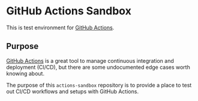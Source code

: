 # GitHub Actions Sandbox

This is test environment for [GitHub Actions](https://github.com/features/actions).

## Purpose

[GitHub Actions](https://github.com/features/actions) is a great tool to manage continuous integration and deployment (CI/CD), but there are some undocumented edge cases worth knowing about.

The purpose of this `actions-sandbox` repository is to provide a place to test out CI/CD workflows and setups with GitHub Actions.
